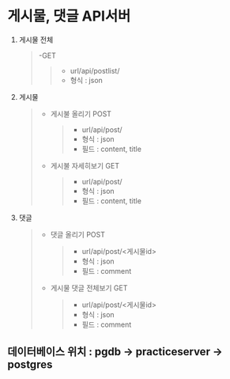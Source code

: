 # 게시물, 댓글 API서버

1. 게시물 전체

   > -GET
   >
   > > - url/api/postlist/
   > > - 형식 : json

2. 게시물
   > - 게시불 올리기 POST
   >   > - url/api/post/
   >   > - 형식 : json
   >   > - 필드 : content, title
   > - 게시불 자세히보기 GET
   >   > - url/api/post/<id>
   >   > - 형식 : json
   >   > - 필드 : content, title
3. 댓글
   > - 댓글 올리기 POST
   >   > - url/api/post/<게시물id>
   >   > - 형식 : json
   >   > - 필드 : comment
   > - 게시물 댓글 전체보기 GET
   >   > - url/api/post/<게시물id>
   >   > - 형식 : json
   >   > - 필드 : comment

## 데이터베이스 위치 : pgdb -> practiceserver -> postgres

